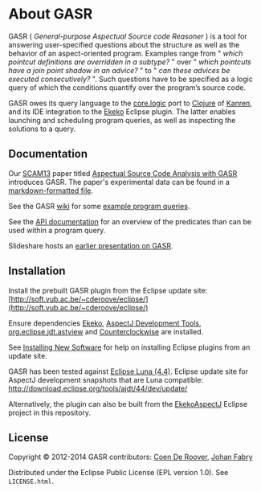 # About GASR

GASR ( *General-purpose Aspectual Source code Reasoner* ) is a tool for answering user-specified questions about the structure as well as the behavior of an aspect-oriented program. Examples range from " _which pointcut definitions are overridden in a subtype?_ " over " _which pointcuts have a join point shadow in an advice?_ " to " _can these advices be executed consecutively?_ ". Such questions have to be specified as a logic query of which the conditions quantify over the program’s source code. 

GASR owes its query language to the [core.logic](https://github.com/clojure/core.logic) port to [Clojure](http://clojure.org/) of [Kanren](http://kanren.sourceforge.net/), and its IDE integration to the [Ekeko](https://github.com/cderoove/damp.ekeko/tree/master/EkekoPlugin) Eclipse plugin. The latter enables launching and scheduling program queries, as well as inspecting the solutions to a query. 

## Documentation

Our [SCAM13](http://www.ieee-scam.org/2013/) paper titled [Aspectual Source Code Analysis with GASR](http://soft.vub.ac.be/Publications/2013/vub-soft-tr-13-06.pdf) introduces GASR. The paper's experimental data  can be found in a [markdown-formatted file](https://github.com/cderoove/damp.ekeko.aspectj/blob/master/experimental-results.md).

See the GASR [wiki](https://github.com/cderoove/damp.ekeko.aspectj/wiki) for some [example program queries](https://github.com/cderoove/damp.ekeko.aspectj/wiki/Example-Queries). 

See the [API documentation](http://cderoove.github.com/damp.ekeko.aspectj/) for an overview of the predicates than can be used within a program query.

Slideshare hosts an [earlier presentation on GASR](http://www.slideshare.net/oniroi/detecting-aspectspecific-code-smells-using-ekeko-for-aspectj). 


## Installation

Install the prebuilt GASR plugin from the Eclipse update site: 
[http://soft.vub.ac.be/~cderoove/eclipse/](http://soft.vub.ac.be/~cderoove/eclipse/) 

Ensure dependencies [Ekeko](https://github.com/cderoove/damp.ekeko/tree/master/EkekoPlugin), [AspectJ Development Tools](http://www.eclipse.org/ajdt/), [org.eclipse.jdt.astview](http://www.eclipse.org/jdt/ui/astview/index.php) and [Counterclockwise](http://code.google.com/p/counterclockwise/) are installed. 

See [Installing New Software](http://help.eclipse.org/juno/topic/org.eclipse.platform.doc.user/tasks/tasks-124.htm) for help on installing Eclipse plugins from an update site. 

GASR has been tested against [Eclipse Luna (4.4)](http://www.eclipse.org).
Eclipse update site for AspectJ development snapshots that are Luna compatible:
http://download.eclipse.org/tools/ajdt/44/dev/update/

Alternatively, the plugin can also be built from the [EkekoAspectJ](https://github.com/cderoove/damp.ekeko.aspectj/tree/master/EkekoAspectJ) Eclipse project in this repository.



## License  

Copyright © 2012-2014 GASR contributors: [Coen De Roover](http://soft.vub.ac.be/~cderoove/), [Johan Fabry](http://www.dcc.uchile.cl/~jfabry)

Distributed under the Eclipse Public License (EPL version 1.0). See ``LICENSE.html``.
